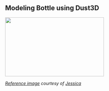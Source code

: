 Modeling Bottle using Dust3D
----------------------------------------------

<image src="https://raw.githubusercontent.com/huxingyi/free-dust3d-models/master/models/bottle/modeling-bottle-dust3d-screenshot.png" width="320" height="192">

*[Reference image](https://raw.githubusercontent.com/huxingyi/free-dust3d-models/master/models/bottle/bottle-reference-sheet.png) courtesy of [Jessica](https://www.instagram.com/jessica_chen_2016/)*
